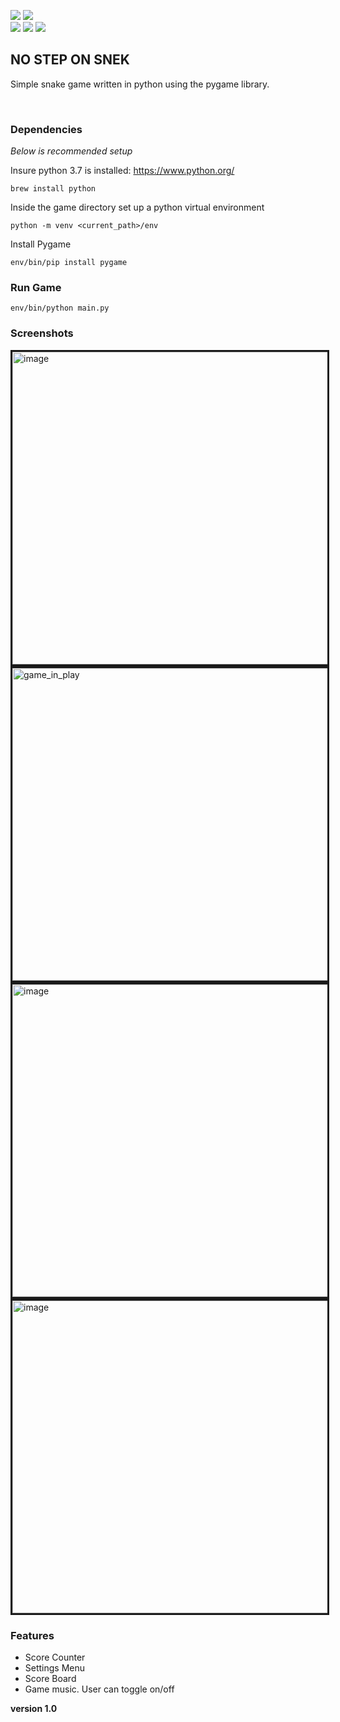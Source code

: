 <a href="blob/master/LICENCE"><img src="https://img.shields.io/badge/licence-MIT-blue.svg"></a>
<a href="https://www.python.org/download/releases/2.7/"><img src="https://img.shields.io/badge/language-python%203.7-green.svg"></a><br/>
<a href="http://pygame.org/"><img src="https://img.shields.io/badge/require-pygame-red.svg"></a>
<img src="https://img.shields.io/badge/platform-win%20%7C%20mac%20%7C%20linux-lightgrey.svg">
<img src="https://img.shields.io/badge/release-source%20code%20only-yellow.svg">

<h2>NO STEP ON SNEK</h2>

<p>
Simple snake game written in python using the pygame library.
</p>

<br>

<h3>Dependencies</h3>
<i>Below is recommended setup</i>

Insure python 3.7 is installed: https://www.python.org/
```
brew install python
```

Inside the game directory set up a python virtual environment
```
python -m venv <current_path>/env
```

Install Pygame
```
env/bin/pip install pygame
```

### Run Game
```
env/bin/python main.py
```

<h3>Screenshots</h3>
<img src="https://image.ibb.co/khRQzJ/image.png" alt="image" border="3" width="700" height="500">
<img src="https://image.ibb.co/gkzvUJ/game_in_play.png" alt="game_in_play" border="3" width="700" height="500">
<img src="https://image.ibb.co/hH1dmy/image.png" alt="image" border="3" width="700" height="500">
<img src="https://image.ibb.co/ij3Ktd/image.png" alt="image" border="3" width="700" height="500">

<h3>Features</h3>
<ul>
  <li>Score Counter</li>
  <li>Settings Menu</li>
  <li>Score Board</li>
  <li>Game music. User can toggle on/off</li>
</ul>

<b>version 1.0</b>
